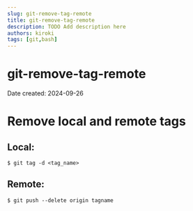 ```yaml
---
slug: git-remove-tag-remote
title: git-remove-tag-remote
description: TODO Add description here
authors: kiroki
tags: [git,bash]
---
```


# git-remove-tag-remote

Date created: 2024-09-26

# Remove local and remote tags

## Local:

```shell-session
$ git tag -d <tag_name>
```

## Remote:

```shell-session
$ git push --delete origin tagname
```
